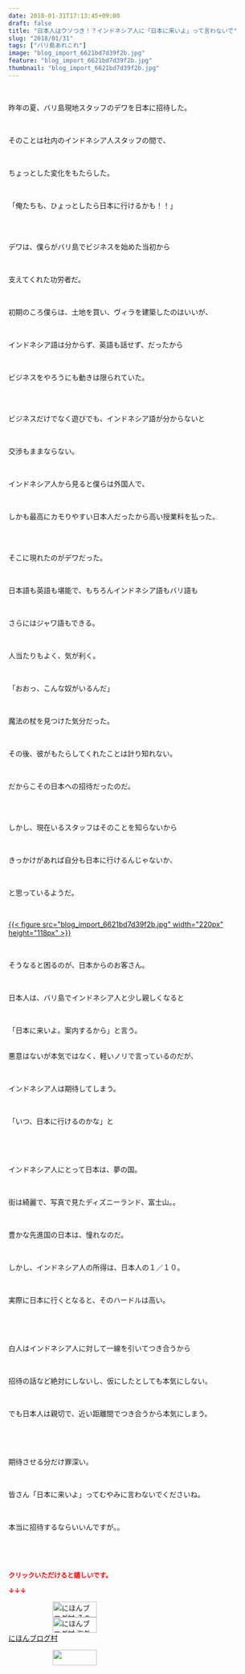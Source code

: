 ```yaml
---
date: 2018-01-31T17:13:45+09:00
draft: false
title: "日本人はウソつき！？インドネシア人に「日本に来いよ」って言わないで"
slug: "2018/01/31"
tags: ["バリ島あれこれ"]
image: "blog_import_6621bd7d39f2b.jpg"
feature: "blog_import_6621bd7d39f2b.jpg"
thumbnail: "blog_import_6621bd7d39f2b.jpg"
---
```

<p> </p><p>昨年の夏、バリ島現地スタッフのデワを日本に招待した。</p><p> </p><p>そのことは社内のインドネシア人スタッフの間で、</p><p> </p><p>ちょっとした変化をもたらした。</p><p> </p><p>「俺たちも、ひょっとしたら日本に行けるかも！！」</p><p> </p><p><br/>デワは、僕らがバリ島でビジネスを始めた当初から</p><p> </p><p>支えてくれた功労者だ。</p><p> </p><p>初期のころ僕らは、土地を買い、ヴィラを建築したのはいいが、</p><p> </p><p>インドネシア語は分からず、英語も話せず、だったから</p><p> </p><p>ビジネスをやろうにも動きは限られていた。</p><p> </p><p><br/>ビジネスだけでなく遊びでも、インドネシア語が分からないと</p><p> </p><p>交渉もままならない。</p><p> </p><p>インドネシア人から見ると僕らは外国人で、</p><p> </p><p>しかも最高にカモりやすい日本人だったから高い授業料を払った。</p><p> </p><p><br/>そこに現れたのがデワだった。</p><p> </p><p>日本語も英語も堪能で、もちろんインドネシア語もバリ語も</p><p> </p><p>さらにはジャワ語もできる。</p><p> </p><p>人当たりもよく、気が利く。</p><p> </p><p>「おおっ、こんな奴がいるんだ」</p><p> </p><p>魔法の杖を見つけた気分だった。</p><p> </p><p>その後、彼がもたらしてくれたことは計り知れない。</p><p> </p><p>だからこその日本への招待だったのだ。</p><p> </p><p><br/>しかし、現在いるスタッフはそのことを知らないから</p><p> </p><p>きっかけがあれば自分も日本に行けるんじゃないか、</p><p> </p><p>と思っているようだ。</p><p> </p><p><a href="blog_import_6621bd7d39f2b.jpg">{{< figure src="blog_import_6621bd7d39f2b.jpg" width="220px" height="118px" >}}</a></p><p> </p><p>そうなると困るのが、日本からのお客さん。</p><p> </p><p>日本人は、バリ島でインドネシア人と少し親しくなると</p><p> </p><p>「日本に来いよ。案内するから」と言う。</p><p><br/>悪意はないが本気ではなく、軽いノリで言っているのだが、</p><p> </p><p>インドネシア人は期待してしまう。</p><p> </p><p>「いつ、日本に行けるのかな」と</p><p> </p><p> </p><p>インドネシア人にとって日本は、夢の国。</p><p> </p><p>街は綺麗で、写真で見たディズニーランド、富士山。。</p><p> </p><p>豊かな先進国の日本は、憧れなのだ。</p><p> </p><p>しかし、インドネシア人の所得は、日本人の１／１０。</p><p> </p><p>実際に日本に行くとなると、そのハードルは高い。</p><p> </p><p> </p><p>白人はインドネシア人に対して一線を引いてつき合うから</p><p> </p><p>招待の話など絶対にしないし、仮にしたとしても本気にしない。</p><p> </p><p>でも日本人は親切で、近い距離間でつき合うから本気にしまう。</p><p> </p><p> </p><p>期待させる分だけ罪深い。</p><p> </p><p>皆さん「日本に来いよ」ってむやみに言わないでくださいね。</p><p> </p><p>本当に招待するならいいんですが。。</p><p> </p><p> </p><p><font color="#ff0000" size="2"><strong>クリックいただけると嬉しいです。</strong></font></p><p><font color="#ff0000" size="2"><strong>↓↓↓</strong></font></p><p><a href="ranking.html?p_cid=01260127" id="&amp;blogmura_banner" target="_blank"><img alt="にほんブログ村 その他生活ブログ 不動産投資へ" border="0" height="31" src="data:image/svg+xml;charset=utf-8,%3Csvg%20xmlns%3D%22http%3A%2F%2Fwww.w3.org%2F2000%2Fsvg%22%20title%3D%22Placeholder%20for%20Images%22%20role%3D%22presentation%22%20viewBox%3D%220%200%2088%2031%22%20%2F%3E" width="88" data-src="https://img-proxy.blog-video.jp/images?url=http%3A%2F%2Flife.blogmura.com%2Fhudousantoushi%2Fimg%2Fhudousantoushi88_31.gif" style="aspect-ratio: auto 88 / 31;"/><noscript><img alt="にほんブログ村 その他生活ブログ 不動産投資へ" border="0" height="31" src="https://img-proxy.blog-video.jp/images?url=http%3A%2F%2Flife.blogmura.com%2Fhudousantoushi%2Fimg%2Fhudousantoushi88_31.gif" width="88"></noscript></a><br/><a href="ranking.html?p_cid=01260127" target="_blank"><img alt="にほんブログ村 海外生活ブログ バリ島情報へ" border="0" height="31" src="data:image/svg+xml;charset=utf-8,%3Csvg%20xmlns%3D%22http%3A%2F%2Fwww.w3.org%2F2000%2Fsvg%22%20title%3D%22Placeholder%20for%20Images%22%20role%3D%22presentation%22%20viewBox%3D%220%200%2088%2031%22%20%2F%3E" width="88" data-src="https://img-proxy.blog-video.jp/images?url=http%3A%2F%2Foverseas.blogmura.com%2Fbali%2Fimg%2Fbali88_31.gif" style="aspect-ratio: auto 88 / 31;"/><noscript><img alt="にほんブログ村 海外生活ブログ バリ島情報へ" border="0" height="31" src="https://img-proxy.blog-video.jp/images?url=http%3A%2F%2Foverseas.blogmura.com%2Fbali%2Fimg%2Fbali88_31.gif" width="88"></noscript></a><br/><a href="ranking.html?p_cid=01260127" target="_blank">にほんブログ村</a></p><p><a href="link.php?1804582" title="人気ブログランキングへ"><img border="0" height="31" src="data:image/svg+xml;charset=utf-8,%3Csvg%20xmlns%3D%22http%3A%2F%2Fwww.w3.org%2F2000%2Fsvg%22%20title%3D%22Placeholder%20for%20Images%22%20role%3D%22presentation%22%20viewBox%3D%220%200%2088%2031%22%20%2F%3E" width="88" data-src="https://blog.with2.net/img/banner/banner_22.gif" style="aspect-ratio: auto 88 / 31;"/><noscript><img border="0" height="31" src="https://blog.with2.net/img/banner/banner_22.gif" width="88"></noscript></a></p><p> </p>

